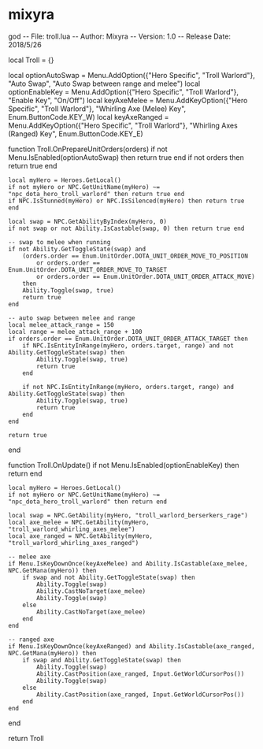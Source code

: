 # mixyra
god
-- File: troll.lua
-- Author: Mixyra 
-- Version: 1.0
-- Release Date: 2018/5/26

local Troll = {}

local optionAutoSwap = Menu.AddOption({"Hero Specific", "Troll Warlord"}, "Auto Swap", "Auto Swap between range and melee")
local optionEnableKey = Menu.AddOption({"Hero Specific", "Troll Warlord"}, "Enable Key", "On/Off")
local keyAxeMelee = Menu.AddKeyOption({"Hero Specific", "Troll Warlord"}, "Whirling Axe (Melee) Key", Enum.ButtonCode.KEY_W)
local keyAxeRanged = Menu.AddKeyOption({"Hero Specific", "Troll Warlord"}, "Whirling Axes (Ranged) Key", Enum.ButtonCode.KEY_E)

function Troll.OnPrepareUnitOrders(orders)
    if not Menu.IsEnabled(optionAutoSwap) then return true end
    if not orders then return true end

    local myHero = Heroes.GetLocal()
    if not myHero or NPC.GetUnitName(myHero) ~= "npc_dota_hero_troll_warlord" then return true end
    if NPC.IsStunned(myHero) or NPC.IsSilenced(myHero) then return true end

    local swap = NPC.GetAbilityByIndex(myHero, 0)
    if not swap or not Ability.IsCastable(swap, 0) then return true end

    -- swap to melee when running
    if not Ability.GetToggleState(swap) and
        (orders.order == Enum.UnitOrder.DOTA_UNIT_ORDER_MOVE_TO_POSITION
            or orders.order == Enum.UnitOrder.DOTA_UNIT_ORDER_MOVE_TO_TARGET
            or orders.order == Enum.UnitOrder.DOTA_UNIT_ORDER_ATTACK_MOVE)
        then
        Ability.Toggle(swap, true)
        return true
    end

    -- auto swap between melee and range
    local melee_attack_range = 150
    local range = melee_attack_range + 100
    if orders.order == Enum.UnitOrder.DOTA_UNIT_ORDER_ATTACK_TARGET then
        if NPC.IsEntityInRange(myHero, orders.target, range) and not Ability.GetToggleState(swap) then
            Ability.Toggle(swap, true)
            return true
        end

        if not NPC.IsEntityInRange(myHero, orders.target, range) and Ability.GetToggleState(swap) then
            Ability.Toggle(swap, true)
            return true
        end
    end

    return true
end

function Troll.OnUpdate()
    if not Menu.IsEnabled(optionEnableKey) then return end

    local myHero = Heroes.GetLocal()
    if not myHero or NPC.GetUnitName(myHero) ~= "npc_dota_hero_troll_warlord" then return end

    local swap = NPC.GetAbility(myHero, "troll_warlord_berserkers_rage")
    local axe_melee = NPC.GetAbility(myHero, "troll_warlord_whirling_axes_melee")
    local axe_ranged = NPC.GetAbility(myHero, "troll_warlord_whirling_axes_ranged")

    -- melee axe
    if Menu.IsKeyDownOnce(keyAxeMelee) and Ability.IsCastable(axe_melee, NPC.GetMana(myHero)) then
        if swap and not Ability.GetToggleState(swap) then
            Ability.Toggle(swap)
            Ability.CastNoTarget(axe_melee)
            Ability.Toggle(swap)
        else
            Ability.CastNoTarget(axe_melee)
        end
    end

    -- ranged axe
    if Menu.IsKeyDownOnce(keyAxeRanged) and Ability.IsCastable(axe_ranged, NPC.GetMana(myHero)) then
        if swap and Ability.GetToggleState(swap) then
            Ability.Toggle(swap)
            Ability.CastPosition(axe_ranged, Input.GetWorldCursorPos())
            Ability.Toggle(swap)
        else
            Ability.CastPosition(axe_ranged, Input.GetWorldCursorPos())
        end
    end
end

return Troll

